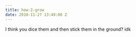 ```yaml
---
title: how-2-grow
date: 2018-11-27 13:49:00 Z
---
```


I think you dice them and then stick them in the ground? idk